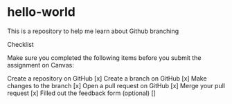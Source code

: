 # hello-world
This is a repository to help me learn about Github branching

Checklist

Make sure you completed the following items before you submit the assignment on Canvas:

 Create a repository on GitHub [x]
 Create a branch on GitHub [x]
 Make changes to the branch [x]
 Open a pull request on GitHub [x]
 Merge your pull request [x]
 Filled out the feedback form (optional) []
